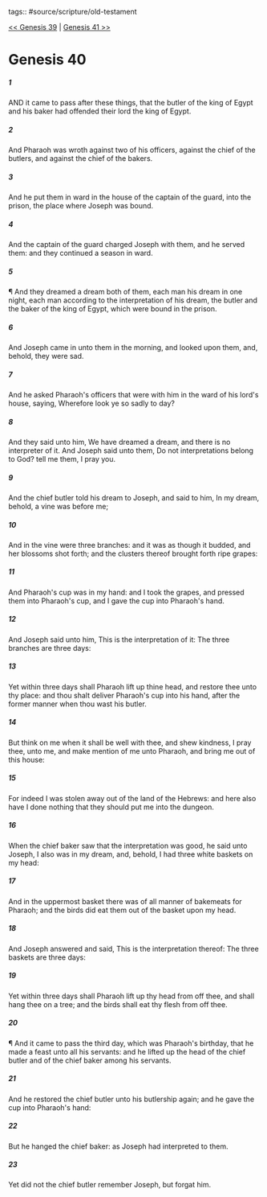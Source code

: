 tags:: #source/scripture/old-testament

[<< Genesis 39](/old-testament/01_Genesis/Genesis_39.md) | [Genesis 41 >>](/old-testament/01_Genesis/Genesis_41.md)

# Genesis 40

##### 1

AND it came to pass after these things, that the butler of the king of Egypt and his baker had offended their lord the king of Egypt.

##### 2

And Pharaoh was wroth against two of his officers, against the chief of the butlers, and against the chief of the bakers.

##### 3

And he put them in ward in the house of the captain of the guard, into the prison, the place where Joseph was bound.

##### 4

And the captain of the guard charged Joseph with them, and he served them: and they continued a season in ward.

##### 5

¶ And they dreamed a dream both of them, each man his dream in one night, each man according to the interpretation of his dream, the butler and the baker of the king of Egypt, which were bound in the prison.

##### 6

And Joseph came in unto them in the morning, and looked upon them, and, behold, they were sad.

##### 7

And he asked Pharaoh's officers that were with him in the ward of his lord's house, saying, Wherefore look ye so sadly to day?

##### 8

And they said unto him, We have dreamed a dream, and there is no interpreter of it. And Joseph said unto them, Do not interpretations belong to God? tell me them, I pray you.

##### 9

And the chief butler told his dream to Joseph, and said to him, In my dream, behold, a vine was before me;

##### 10

And in the vine were three branches: and it was as though it budded, and her blossoms shot forth; and the clusters thereof brought forth ripe grapes:

##### 11

And Pharaoh's cup was in my hand: and I took the grapes, and pressed them into Pharaoh's cup, and I gave the cup into Pharaoh's hand.

##### 12

And Joseph said unto him, This is the interpretation of it: The three branches are three days:

##### 13

Yet within three days shall Pharaoh lift up thine head, and restore thee unto thy place: and thou shalt deliver Pharaoh's cup into his hand, after the former manner when thou wast his butler.

##### 14

But think on me when it shall be well with thee, and shew kindness, I pray thee, unto me, and make mention of me unto Pharaoh, and bring me out of this house:

##### 15

For indeed I was stolen away out of the land of the Hebrews: and here also have I done nothing that they should put me into the dungeon.

##### 16

When the chief baker saw that the interpretation was good, he said unto Joseph, I also was in my dream, and, behold, I had three white baskets on my head:

##### 17

And in the uppermost basket there was of all manner of bakemeats for Pharaoh; and the birds did eat them out of the basket upon my head.

##### 18

And Joseph answered and said, This is the interpretation thereof: The three baskets are three days:

##### 19

Yet within three days shall Pharaoh lift up thy head from off thee, and shall hang thee on a tree; and the birds shall eat thy flesh from off thee.

##### 20

¶ And it came to pass the third day, which was Pharaoh's birthday, that he made a feast unto all his servants: and he lifted up the head of the chief butler and of the chief baker among his servants.

##### 21

And he restored the chief butler unto his butlership again; and he gave the cup into Pharaoh's hand:

##### 22

But he hanged the chief baker: as Joseph had interpreted to them.

##### 23

Yet did not the chief butler remember Joseph, but forgat him.
